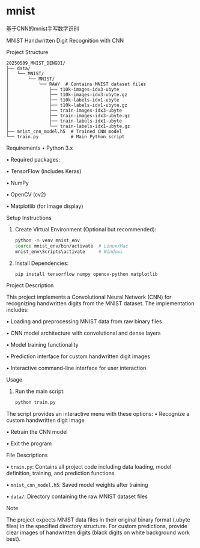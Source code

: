 # mnist
基于CNN的mnist手写数字识别


MNIST Handwritten Digit Recognition with CNN

Project Structure
```
20250509_MNIST_DENGDI/
├── data/
│   └── MNIST/
│       └── MNIST/
│           └── RAW/  # Contains MNIST dataset files
│               ├── t10k-images-idx3-ubyte
│               ├── t10k-images-idx3-ubyte.gz
│               ├── t10k-labels-idx1-ubyte
│               ├── t10k-labels-idx1-ubyte.gz
│               ├── train-images-idx3-ubyte
│               ├── train-images-idx3-ubyte.gz
│               ├── train-labels-idx1-ubyte
│               └── train-labels-idx1-ubyte.gz
├── mnist_cnn_model.h5  # Trained CNN model
└── train.py            # Main Python script
```

Requirements
• Python 3.x

• Required packages:

  • TensorFlow (includes Keras)

  • NumPy

  • OpenCV (cv2)

  • Matplotlib (for image display)


Setup Instructions

1. Create Virtual Environment (Optional but recommended):
   ```bash
   python -m venv mnist_env
   source mnist_env/bin/activate  # Linux/Mac
   mnist_env\Scripts\activate     # Windows
   ```

2. Install Dependencies:
   ```bash
   pip install tensorflow numpy opencv-python matplotlib
   ```

Project Description

This project implements a Convolutional Neural Network (CNN) for recognizing handwritten digits from the MNIST dataset. The implementation includes:

• Loading and preprocessing MNIST data from raw binary files

• CNN model architecture with convolutional and dense layers

• Model training functionality

• Prediction interface for custom handwritten digit images

• Interactive command-line interface for user interaction


Usage

1. Run the main script:
   ```bash
   python train.py
   ```

The script provides an interactive menu with these options:
• Recognize a custom handwritten digit image

• Retrain the CNN model

• Exit the program


File Descriptions

• `train.py`: Contains all project code including data loading, model definition, training, and prediction functions

• `mnist_cnn_model.h5`: Saved model weights after training

• `data/`: Directory containing the raw MNIST dataset files


Note

The project expects MNIST data files in their original binary format (.ubyte files) in the specified directory structure. For custom predictions, provide clear images of handwritten digits (black digits on white background work best).

